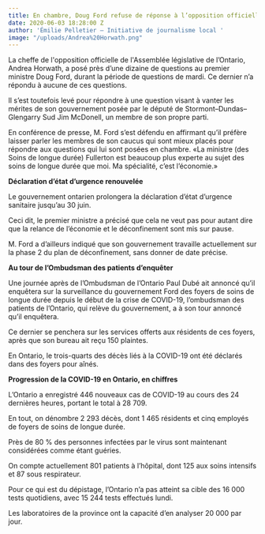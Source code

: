 ```yaml
---
title: En chambre, Doug Ford refuse de réponse à l’opposition officielle
date: 2020-06-03 18:28:00 Z
author: 'Émilie Pelletier – Initiative de journalisme local '
image: "/uploads/Andrea%20Horwath.png"
---
```


La cheffe de l'opposition officielle de l'Assemblée législative de l’Ontario, Andrea Horwath, a posé près d’une dizaine de questions au premier ministre Doug Ford, durant la période de questions de mardi. Ce dernier n’a répondu à aucune de ces questions. 

Il s’est toutefois levé pour répondre à une question visant à vanter les mérites de son gouvernement posée par le député de Stormont–Dundas–Glengarry Sud Jim McDonell, un membre de son propre parti. 

En conférence de presse, M. Ford s’est défendu en affirmant qu’il préfère laisser parler les membres de son caucus qui sont mieux placés pour répondre aux questions qui lui sont posées en chambre. «La ministre (des Soins de longue durée) Fullerton est beaucoup plus experte au sujet des soins de longue durée que moi. Ma spécialité, c’est l’économie.»

**Déclaration d’état d’urgence renouvelée**

Le gouvernement ontarien prolongera la déclaration d’état d’urgence sanitaire jusqu’au 30 juin. 

Ceci dit, le premier ministre a précisé que cela ne veut pas pour autant dire que la relance de l’économie et le déconfinement sont mis sur pause. 

M. Ford a d’ailleurs indiqué que son gouvernement travaille actuellement sur la phase 2 du plan de déconfinement, sans donner de date précise. 

**Au tour de l’Ombudsman des patients d’enquêter**

Une journée après de l’Ombudsman de l’Ontario Paul Dubé ait annoncé qu’il enquêtera sur la surveillance du gouvernement Ford des foyers de soins de longue durée depuis le début de la crise de COVID-19, l’ombudsman des patients de l’Ontario, qui relève du gouvernement, a à son tour annoncé qu’il enquêtera. 

Ce dernier se penchera sur les services offerts aux résidents de ces foyers, après que son bureau ait reçu 150 plaintes.

En Ontario, le trois-quarts des décès liés à la COVID-19 ont été déclarés dans des foyers pour aînés.

**Progression de la COVID-19 en Ontario, en chiffres**

L’Ontario a enregistré 446 nouveaux cas de COVID-19 au cours des 24 dernières heures, portant le total à 28 709. 

En tout, on dénombre 2 293 décès, dont 1 465 résidents et cinq employés de foyers de soins de longue durée. 

Près de 80 % des personnes infectées par le virus sont maintenant considérées comme étant guéries. 

On compte actuellement 801 patients à l’hôpital, dont 125 aux soins intensifs et 87 sous respirateur. 

Pour ce qui est du dépistage, l’Ontario n’a pas atteint sa cible des 16 000 tests quotidiens, avec 15 244 tests effectués lundi. 

Les laboratoires de la province ont la capacité d’en analyser 20 000 par jour.
 
